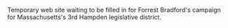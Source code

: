 Temporary web site waiting to be filled in for Forrest Bradford's campaign for Massachusetts's 3rd Hampden legislative district.
